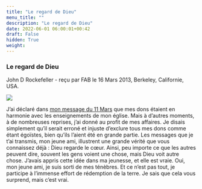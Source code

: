 ```yaml
---
title: "Le regard de Dieu"
menu_title: ""
description: "Le regard de Dieu"
date: 2022-06-01 06:00:01+00:42
draft: False
hidden: True
weight:
---
```

### Le regard de Dieu

John D Rockefeller - reçu par FAB le 16 Mars 2013, Berkeley, Californie, USA.

![](/fr-contemporary-messages/fr-contemporary-messages-by-date-order/fr-contemporary-messages-2013/fr-john-davidson-rockfeller-1-2013.jpeg)

J’ai déclaré dans [mon message du 11 Mars](/fr-contemporary-messages/fr-contemporary-messages-by-date-order/fr-contemporary-messages-2013/fr-2013-3-11-1-fab-john-d-rockefeller/) que mes dons étaient en harmonie avec les enseignements de mon église. Mais à d’autres moments, à de nombreuses reprises, j’ai donné au profit de mes affaires. Je disais simplement qu’il serait erroné et injuste d’exclure tous mes dons comme étant égoïstes, bien qu’ils l’aient été en grande partie. Les messages que je t’ai transmis, mon jeune ami, illustrent une grande vérité que vous connaissez déjà : Dieu regarde le cœur. Ainsi, peu importe ce que les autres peuvent dire, souvent les gens voient une chose, mais Dieu voit autre chose. J’avais appris cette idée dans ma jeunesse, et elle est vraie. Oui, mon jeune ami, je suis sorti de mes ténèbres. Et ce n’est pas tout, je participe à l’immense effort de rédemption de la terre. Je sais que cela vous surprend, mais c’est vrai.
